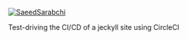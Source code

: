 [![SaeedSarabchi](https://circleci.com/gh/SaeedSarabchi/continuous-integration-circle2.svg?style=svg)](https://app.circleci.com/pipelines/github/SaeedSarabchi/continuous-integration-circle2)




Test-driving the CI/CD of a jeckyll site using CircleCI
